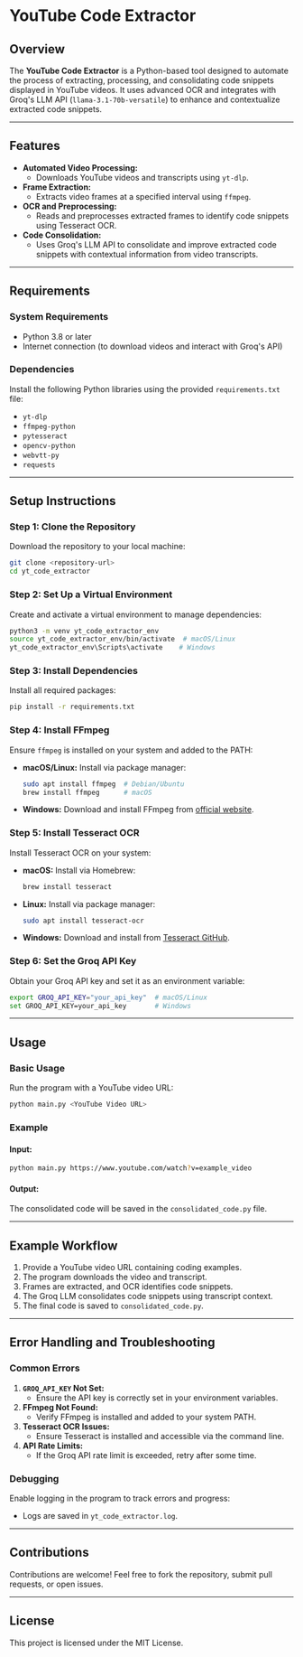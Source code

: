 
# YouTube Code Extractor

## Overview
The **YouTube Code Extractor** is a Python-based tool designed to automate the process of extracting, processing, and consolidating code snippets displayed in YouTube videos. It uses advanced OCR and integrates with Groq's LLM API (`llama-3.1-70b-versatile`) to enhance and contextualize extracted code snippets.

---

## Features
- **Automated Video Processing:**
  - Downloads YouTube videos and transcripts using `yt-dlp`.
- **Frame Extraction:**
  - Extracts video frames at a specified interval using `ffmpeg`.
- **OCR and Preprocessing:**
  - Reads and preprocesses extracted frames to identify code snippets using Tesseract OCR.
- **Code Consolidation:**
  - Uses Groq's LLM API to consolidate and improve extracted code snippets with contextual information from video transcripts.

---

## Requirements

### System Requirements
- Python 3.8 or later
- Internet connection (to download videos and interact with Groq's API)

### Dependencies
Install the following Python libraries using the provided `requirements.txt` file:
- `yt-dlp`
- `ffmpeg-python`
- `pytesseract`
- `opencv-python`
- `webvtt-py`
- `requests`

---

## Setup Instructions

### Step 1: Clone the Repository
Download the repository to your local machine:
```bash
git clone <repository-url>
cd yt_code_extractor
```

### Step 2: Set Up a Virtual Environment
Create and activate a virtual environment to manage dependencies:
```bash
python3 -m venv yt_code_extractor_env
source yt_code_extractor_env/bin/activate  # macOS/Linux
yt_code_extractor_env\Scripts\activate    # Windows
```

### Step 3: Install Dependencies
Install all required packages:
```bash
pip install -r requirements.txt
```

### Step 4: Install FFmpeg
Ensure `ffmpeg` is installed on your system and added to the PATH:
- **macOS/Linux:** Install via package manager:
  ```bash
  sudo apt install ffmpeg  # Debian/Ubuntu
  brew install ffmpeg      # macOS
  ```
- **Windows:** Download and install FFmpeg from [official website](https://ffmpeg.org/).

### Step 5: Install Tesseract OCR
Install Tesseract OCR on your system:
- **macOS:** Install via Homebrew:
  ```bash
  brew install tesseract
  ```
- **Linux:** Install via package manager:
  ```bash
  sudo apt install tesseract-ocr
  ```
- **Windows:** Download and install from [Tesseract GitHub](https://github.com/UB-Mannheim/tesseract).

### Step 6: Set the Groq API Key
Obtain your Groq API key and set it as an environment variable:
```bash
export GROQ_API_KEY="your_api_key"  # macOS/Linux
set GROQ_API_KEY=your_api_key       # Windows
```

---

## Usage

### Basic Usage
Run the program with a YouTube video URL:
```bash
python main.py <YouTube Video URL>
```

### Example
#### Input:
```bash
python main.py https://www.youtube.com/watch?v=example_video
```

#### Output:
The consolidated code will be saved in the `consolidated_code.py` file.

---

## Example Workflow
1. Provide a YouTube video URL containing coding examples.
2. The program downloads the video and transcript.
3. Frames are extracted, and OCR identifies code snippets.
4. The Groq LLM consolidates code snippets using transcript context.
5. The final code is saved to `consolidated_code.py`.

---

## Error Handling and Troubleshooting

### Common Errors
1. **`GROQ_API_KEY` Not Set:**
   - Ensure the API key is correctly set in your environment variables.
2. **FFmpeg Not Found:**
   - Verify FFmpeg is installed and added to your system PATH.
3. **Tesseract OCR Issues:**
   - Ensure Tesseract is installed and accessible via the command line.
4. **API Rate Limits:**
   - If the Groq API rate limit is exceeded, retry after some time.

### Debugging
Enable logging in the program to track errors and progress:
- Logs are saved in `yt_code_extractor.log`.

---

## Contributions
Contributions are welcome! Feel free to fork the repository, submit pull requests, or open issues.

---

## License
This project is licensed under the MIT License.
